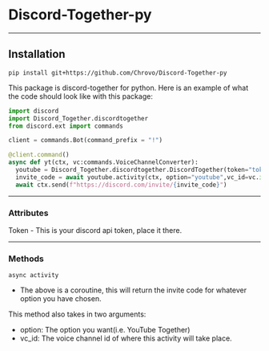 # Discord-Together-py

---

## Installation
`pip install git+https://github.com/Chrovo/Discord-Together-py`

This package is discord-together for python. Here is an example of what the code should look like with this package:
```python
import discord
import Discord_Together.discordtogether
from discord.ext import commands

client = commands.Bot(command_prefix = "!")

@client.command()
async def yt(ctx, vc:commands.VoiceChannelConverter):
  youtube = Discord_Together.discordtogether.DiscordTogether(token="token here")
  invite_code = await youtube.activity(ctx, option="youtube",vc_id=vc.id)
  await ctx.send(f"https://discord.com/invite/{invite_code}")
```
---

### Attributes

Token - This is your discord api token, place it there.

---

### Methods
`async activity`
- The above is a coroutine, this will return the invite code for whatever option you have chosen.

This method also takes in two arguments:
- option: The option you want(i.e. YouTube Together)
- vc_id: The voice channel id of where this activity will take place.
